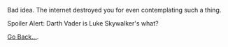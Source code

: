 Bad idea. The internet destroyed you for even contemplating such a thing.

Spoiler Alert: Darth Vader is Luke Skywalker's what?

[Go Back...](../marshmallow.md).
